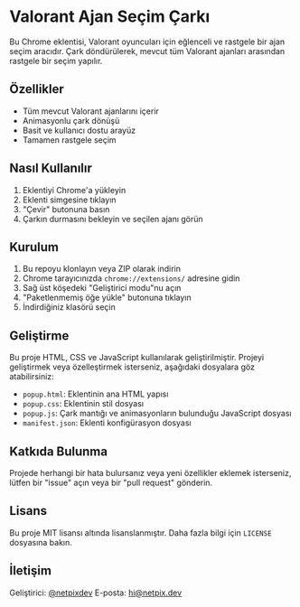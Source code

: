 # Valorant Ajan Seçim Çarkı

Bu Chrome eklentisi, Valorant oyuncuları için eğlenceli ve rastgele bir ajan seçim aracıdır. Çark döndürülerek, mevcut tüm Valorant ajanları arasından rastgele bir seçim yapılır.

## Özellikler

- Tüm mevcut Valorant ajanlarını içerir
- Animasyonlu çark dönüşü
- Basit ve kullanıcı dostu arayüz
- Tamamen rastgele seçim

## Nasıl Kullanılır

1. Eklentiyi Chrome'a yükleyin
2. Eklenti simgesine tıklayın
3. "Çevir" butonuna basın
4. Çarkın durmasını bekleyin ve seçilen ajanı görün

## Kurulum

1. Bu repoyu klonlayın veya ZIP olarak indirin
2. Chrome tarayıcınızda `chrome://extensions/` adresine gidin
3. Sağ üst köşedeki "Geliştirici modu"nu açın
4. "Paketlenmemiş öğe yükle" butonuna tıklayın
5. İndirdiğiniz klasörü seçin

## Geliştirme

Bu proje HTML, CSS ve JavaScript kullanılarak geliştirilmiştir. Projeyi geliştirmek veya özelleştirmek isterseniz, aşağıdaki dosyalara göz atabilirsiniz:

- `popup.html`: Eklentinin ana HTML yapısı
- `popup.css`: Eklentinin stil dosyası
- `popup.js`: Çark mantığı ve animasyonların bulunduğu JavaScript dosyası
- `manifest.json`: Eklenti konfigürasyon dosyası

## Katkıda Bulunma

Projede herhangi bir hata bulursanız veya yeni özellikler eklemek isterseniz, lütfen bir "issue" açın veya bir "pull request" gönderin.

## Lisans

Bu proje MIT lisansı altında lisanslanmıştır. Daha fazla bilgi için `LICENSE` dosyasına bakın.

## İletişim

Geliştirici: [@netpixdev](https://github.com/netpixdev)
E-posta: hi@netpix.dev
